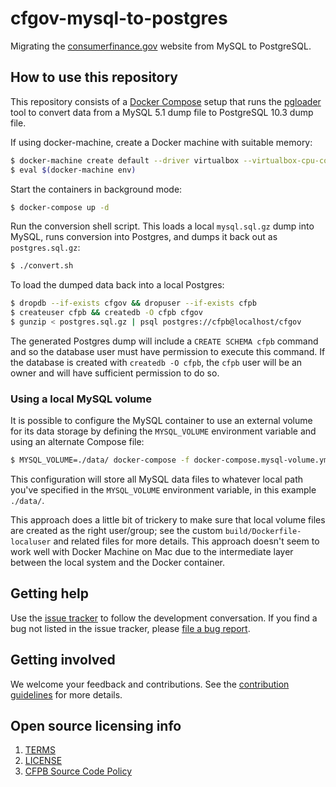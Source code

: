 # cfgov-mysql-to-postgres

Migrating the [consumerfinance.gov](https://www.consumerfinance.gov) website from MySQL to PostgreSQL.

## How to use this repository

This repository consists of a [Docker Compose](https://docs.docker.com/compose/) setup that runs the [pgloader](https://pgloader.io/) tool to convert data from a MySQL 5.1 dump file to PostgreSQL 10.3 dump file.

If using docker-machine, create a Docker machine with suitable memory:

```sh
$ docker-machine create default --driver virtualbox --virtualbox-cpu-count "2" --virtualbox-memory "8192"
$ eval $(docker-machine env)
```

Start the containers in background mode:

```sh
$ docker-compose up -d
```

Run the conversion shell script. This loads a local `mysql.sql.gz` dump into MySQL, runs conversion into Postgres, and dumps it back out as `postgres.sql.gz`:

```sh
$ ./convert.sh
```

To load the dumped data back into a local Postgres:

```sh
$ dropdb --if-exists cfgov && dropuser --if-exists cfpb
$ createuser cfpb && createdb -O cfpb cfgov
$ gunzip < postgres.sql.gz | psql postgres://cfpb@localhost/cfgov
```

The generated Postgres dump will include a `CREATE SCHEMA cfpb` command and so the database user must have permission to execute this command. If the database is created with `createdb -O cfpb`, the `cfpb` user will be an owner and will have sufficient permission to do so.

### Using a local MySQL volume

It is possible to configure the MySQL container to use an external volume for its data storage by defining the `MYSQL_VOLUME` environment variable and using an alternate Compose file:

```sh
$ MYSQL_VOLUME=./data/ docker-compose -f docker-compose.mysql-volume.yml up --build -d
```

This configuration will store all MySQL data files to whatever local path you've specified in the `MYSQL_VOLUME` environment variable, in this example `./data/`.

This approach does a little bit of trickery to make sure that local volume files are created as the right user/group; see the custom `build/Dockerfile-localuser` and related files for more details. This approach doesn't seem to work well with Docker Machine on Mac due to the intermediate layer between the local system and the Docker container.

## Getting help

Use the [issue tracker](https://github.com/cfpb/cfgov-mysql-to-postgres/issues) to follow the
development conversation.
If you find a bug not listed in the issue tracker,
please [file a bug report](https://github.com/cfpb/cfgov-mysql-to-postgres/issues/new).

## Getting involved

We welcome your feedback and contributions.
See the [contribution guidelines](CONTRIBUTING.md) for more details.

## Open source licensing info
1. [TERMS](TERMS.md)
2. [LICENSE](LICENSE)
3. [CFPB Source Code Policy](https://github.com/cfpb/source-code-policy/)
